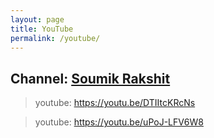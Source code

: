 ```yaml
---
layout: page
title: YouTube
permalink: /youtube/
---
```


## Channel: [Soumik Rakshit](https://www.youtube.com/channel/UC968ESa0PKiJl9e3CyIRFZQ)

> youtube: https://youtu.be/DTIItcKRcNs

> youtube: https://youtu.be/uPoJ-LFV6W8